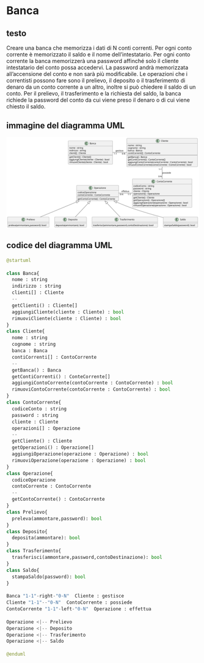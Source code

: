# Banca

## testo

Creare una banca che memorizza i dati di N conti correnti.
Per ogni conto corrente è memorizzato il saldo e il nome dell’intestatario.
Per ogni conto corrente la banca memorizzerà una password affinché solo il cliente intestatario del conto possa accedervi. La password andrà memorizzata all’accensione del conto e non sarà più modificabile.
Le operazioni che i correntisti possono fare sono il prelievo, il deposito o il trasferimento di denaro da un conto corrente a un altro, inoltre si può chiedere il saldo di un conto.
Per il prelievo, il trasferimento e la richiesta del saldo, la banca richiede la password del conto da cui viene preso il denaro o di cui viene chiesto il saldo.

## immagine del diagramma UML
![Banca](https://github.com/isissmorciano/2223_4M/blob/main/Esercizi%20UML/Esercizio%20010/010_BancaUML.svg)


## codice del diagramma UML

``` python
@startuml

class Banca{
  nome : string
  indirizzo : string
  clienti[] : Cliente
  --
  getClienti() : Cliente[]
  aggiungiCliente(cliente : Cliente) : bool
  rimuoviCliente(cliente : Cliente) : bool
}
class Cliente{
  nome : string
  cognome : string
  banca : Banca
  contiCorrenti[] : ContoCorrente
  --
  getBanca() : Banca
  getContiCorrenti() : ConteCorrente[]
  aggiungiContoCorrente(contoCorrente : ContoCorrente) : bool
  rimuoviContoCorrente(contoCorrente : ContoCorrente) : bool
}
class ContoCorrente{
  codiceConto : string
  password : string
  cliente : Cliente
  operazioni[] : Operazione
  --
  getCliente() : Cliente
  getOperazioni() : Operazione[]
  aggiungiOperazione(operazione : Operazione) : bool
  rimuoviOperazione(operazione : Operazione) : bool
}
class Operazione{
  codiceOperazione
  contoCorrente : ContoCorrente
  --
  getContoCorrente() : ContoCorrente
}
class Prelievo{
  preleva(ammontare,password): bool
}
class Deposito{
  deposita(ammontare): bool
}
class Trasferimento{
  trasferisci(ammontare,password,contoDestinazione): bool
}
class Saldo{
  stampaSaldo(password): bool
}

Banca "1-1"-right-"0-N"  Cliente : gestisce
Cliente "1-1"--"0-N"  ContoCorrente : possiede
ContoCorrente "1-1"-left-"0-N"  Operazione : effettua

Operazione <|-- Prelievo
Operazione <|-- Deposito
Operazione <|-- Trasferimento
Operazione <|-- Saldo

@enduml
```